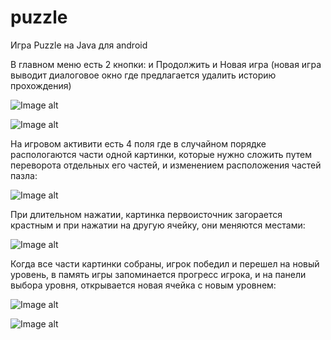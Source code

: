 # puzzle
Игра Puzzle на Java для android 


В главном меню есть 2 кнопки: и Продолжить и Новая игра (новая игра выводит диалоговое окно где предлагается удалить историю прохождения)


![Image alt](https://github.com/alina0777/puzzle/blob/main/screen_1.JPG)


![Image alt](https://github.com/alina0777/puzzle/blob/main/screen_8.JPG)


На игровом активити есть 4 поля где в случайном порядке распологаются части одной картинки, которые нужно сложить путем переворота отдельных его частей, и изменением расположения частей пазла:


![Image alt](https://github.com/alina0777/puzzle/blob/main/screen_3.JPG)


При длительном нажатии, картинка первоисточник загорается крастным и при нажатии на другую ячейку, они меняются местами:


![Image alt](https://github.com/alina0777/puzzle/blob/main/screen_4.JPG)


Когда все части картинки собраны, игрок победил и перешел на новый уровень, в память игры запоминается прогресс игрока, и на панели выбора уровня, открывается новая ячейка с новым уровнем:


![Image alt](https://github.com/alina0777/puzzle/blob/main/screen_7.JPG)


![Image alt](https://github.com/alina0777/puzzle/blob/main/screen_6.JPG)




